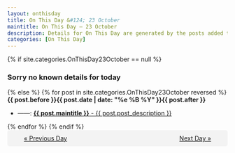 ```yaml
---
layout: onthisday
title: On This Day &#124; 23 October
maintitle: On This Day — 23 October
description: Details for On This Day are generated by the posts added to the website so the content is subject to changes/updates over time.
categories: [On This Day]
---
```


{% if site.categories.OnThisDay23October == null %}
<h3>Sorry no known details for today</h3>
{% else %}
{% for post in site.categories.OnThisDay23October reversed %}
<strong>{{ post.before }}{{ post.date | date: "%e %B %Y" }}{{ post.after }}</strong>
<ul>
<li> ——: <a class="{{ post.class }}" href="{{ post.url }}"><strong>{{ post.maintitle }}</strong> - {{ post.post_description }}</a></li>
</ul>
{% endfor %}
{% endif %}

<div style="background-color: #f3f3f3; padding: 10px; border-radius: 5px; text-align: center; display: flex; justify-content: space-evenly;">
<a href="/onthisday/10/10-22">« Previous Day</a>
<span style="visibility:hidden;">[ Visit Leap Year February 29 ]</span>
<a href="/onthisday/10/10-24">Next Day »</a>
</div>
